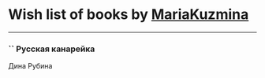# Wish list of books by [MariaKuzmina](http://vk.com/id29830911)
---

### `` Русская канарейка
Дина Рубина

